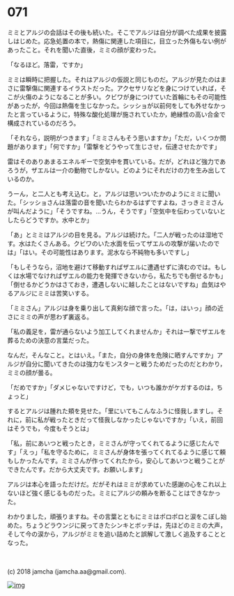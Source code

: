 # 071

ミミとアルジの会話はその後も続いた。そこでアルジは自分が調べた成果を披露しはじめた。応急処置の本で，熱傷に関連した項目に，目立った外傷もない例があったこと。それを聞いた直後，ミミの顔が変わった。  

「なるほど。落雷，ですか」  

ミミは瞬時に把握した。それはアルジの仮説と同じものだ。アルジが見たのはまさに雷撃傷に関連するイラストだった。アクセサリなどを身につけていれば，そこが火傷のようになることが多い。クビワが身につけていた首輪にもその可能性があったが，今回は熱傷を生じなかった。シッショが以前何をしても外せなかったと言っているように，特殊な酸化処理が施されていたか，絶縁性の高い合金で構成されているのだろう。  

「それなら，説明がつきます」「ミミさんもそう思いますか」「ただ，いくつか問題があります」「何ですか」「雷撃をどうやって生じさせ，伝達させたかです」  

雷はそのありあまるエネルギーで空気中を貫いている。だが，どれほど強力であろうが，ザエルは一介の動物でしかない。どのようにそれだけの力を生み出しているのか。  

うーん，と二人とも考え込む。と，アルジは思いついたかのようにミミに聞いた。「シッショさんは落雷の音を聞いたらわかるはずですよね，さっきミミさんが叫んだように」「そうですね。…うん，そうです」「空気中を伝わっていないとしたらどうですか。水中とか」  

「あ」とミミはアルジの目を見る。アルジは続けた。「二人が戦ったのは湿地です。水はたくさんある。クビワのいた水面を伝ってザエルの攻撃が届いたのでは」「はい。その可能性はあります。泥水なら不純物も多いですし」  

「もしそうなら，沼地を避けて移動すればザエルに遭遇せずに済むのでは。もしくは水場でなければザエルの能力を発揮できないから，私たちでも倒せるかも」「倒せるかどうかはさておき，遭遇しないに越したことはないですね」血気はやるアルジにミミは苦笑いする。  

「ミミさん」アルジは身を乗り出して真剣な顔で言った。「は，はいっ」顔の近さにミミの声が思わず裏返る。  

「私の義足を，雷が通らないよう加工してくれませんか」それは一撃でザエルを葬るための決意の言葉だった。  

なんだ，そんなこと。とはいえ。「また，自分の身体を危険に晒すんですか」アルジが自分に聞いてきたのは強力なモンスターと戦うためだったのだとわかり，ミミの顔が曇る。  

「だめですか」「ダメじゃないですけど，でも，いつも誰かがケガするのは，ちょっと」  

するとアルジは腫れた頬を見せた。「里にいてもこんなふうに怪我しますし。それに，前に私が戦ったときだって怪我しなかったじゃないですか」「いえ，前回はそうでも，今度もそうとは」  

「私，前にあいつと戦ったとき，ミミさんが守ってくれてるように感じたんです」「えっ」「私を守るために，ミミさんが身体を張ってくれてるように感じて頼もしかったんです。ミミさんが作ってくれたから，安心してあいつと戦うことができたんです。だから大丈夫です。お願いします」  

アルジは本心を語っただけだ。だがそれはミミが求めていた感謝の心をこれ以上ないほど強く感じるものだった。ミミにアルジの頼みを断ることはできなかった。  

わかりました，頑張りますね。その言葉とともにミミはポロポロと涙をこぼし始めた。ちょうどラウンジに戻ってきたシンキとボッチは，先ほどのミミの大声，そして今の涙から，アルジがミミを追い詰めたと誤解して激しく追及することとなった。  

<br>  
<br>  
(c) 2018 jamcha (jamcha.aa@gmail.com).  

[![img](http://i.creativecommons.org/l/by-nc-sa/4.0/88x31.png)](http://creativecommons.org/licenses/by-nc-sa/4.0/deed)